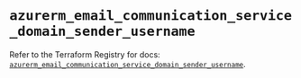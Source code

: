 # `azurerm_email_communication_service_domain_sender_username`

Refer to the Terraform Registry for docs: [`azurerm_email_communication_service_domain_sender_username`](https://registry.terraform.io/providers/hashicorp/azurerm/4.37.0/docs/resources/email_communication_service_domain_sender_username).
